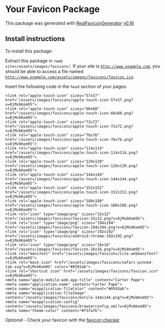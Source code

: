# Your Favicon Package

This package was generated with [RealFaviconGenerator](https://realfavicongenerator.net/) [v0.16](https://realfavicongenerator.net/change_log#v0.16)

## Install instructions

To install this package:

Extract this package in <code>&lt;web site&gt;/assets/images/favicons/</code>. If your site is <code>http://www.example.com</code>, you should be able to access a file named <code>http://www.example.com/assets/images/favicons/favicon.ico</code>.

Insert the following code in the `head` section of your pages:

    <link rel="apple-touch-icon" sizes="57x57" href="/assets/images/favicons/apple-touch-icon-57x57.png?v=8jMvbKom95">
    <link rel="apple-touch-icon" sizes="60x60" href="/assets/images/favicons/apple-touch-icon-60x60.png?v=8jMvbKom95">
    <link rel="apple-touch-icon" sizes="72x72" href="/assets/images/favicons/apple-touch-icon-72x72.png?v=8jMvbKom95">
    <link rel="apple-touch-icon" sizes="76x76" href="/assets/images/favicons/apple-touch-icon-76x76.png?v=8jMvbKom95">
    <link rel="apple-touch-icon" sizes="114x114" href="/assets/images/favicons/apple-touch-icon-114x114.png?v=8jMvbKom95">
    <link rel="apple-touch-icon" sizes="120x120" href="/assets/images/favicons/apple-touch-icon-120x120.png?v=8jMvbKom95">
    <link rel="apple-touch-icon" sizes="144x144" href="/assets/images/favicons/apple-touch-icon-144x144.png?v=8jMvbKom95">
    <link rel="apple-touch-icon" sizes="152x152" href="/assets/images/favicons/apple-touch-icon-152x152.png?v=8jMvbKom95">
    <link rel="apple-touch-icon" sizes="180x180" href="/assets/images/favicons/apple-touch-icon-180x180.png?v=8jMvbKom95">
    <link rel="icon" type="image/png" sizes="32x32" href="/assets/images/favicons/favicon-32x32.png?v=8jMvbKom95">
    <link rel="icon" type="image/png" sizes="194x194" href="/assets/images/favicons/favicon-194x194.png?v=8jMvbKom95">
    <link rel="icon" type="image/png" sizes="192x192" href="/assets/images/favicons/android-chrome-192x192.png?v=8jMvbKom95">
    <link rel="icon" type="image/png" sizes="16x16" href="/assets/images/favicons/favicon-16x16.png?v=8jMvbKom95">
    <link rel="manifest" href="/assets/images/favicons/site.webmanifest?v=8jMvbKom95">
    <link rel="mask-icon" href="/assets/images/favicons/safari-pinned-tab.svg?v=8jMvbKom95" color="#0593ab">
    <link rel="shortcut icon" href="/assets/images/favicons/favicon.ico?v=8jMvbKom95">
    <meta name="apple-mobile-web-app-title" content="Carter Pape">
    <meta name="application-name" content="Carter Pape">
    <meta name="msapplication-TileColor" content="#0593ab">
    <meta name="msapplication-TileImage" content="/assets/images/favicons/mstile-144x144.png?v=8jMvbKom95">
    <meta name="msapplication-config" content="/assets/images/favicons/browserconfig.xml?v=8jMvbKom95">
    <meta name="theme-color" content="#f3fafb">

*Optional* - Check your favicon with the [favicon checker](https://realfavicongenerator.net/favicon_checker)